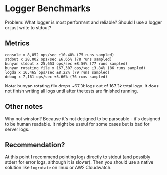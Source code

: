 # Logger Benchmarks

Problem: What logger is most performant and reliable? Should I use a logger or just write to stdout?

## Metrics

```
console x 8,052 ops/sec ±10.40% (75 runs sampled)
stdout x 28,002 ops/sec ±6.65% (78 runs sampled)
bunyan stdout x 25,653 ops/sec ±8.50% (77 runs sampled)
bunyan rotating file x 167,307 ops/sec ±3.84% (86 runs sampled)
logda x 16,465 ops/sec ±8.22% (79 runs sampled)
debug x 7,161 ops/sec ±5.66% (76 runs sampled)
```

Note: bunyan rotating file drops ~67.3k logs out of 167.3k total logs. It does not finish writing all logs until after the tests are finished running.

## Other notes

Why not winston? Because it's not designed to be parseable - it's designed to be human readable. It might be useful for some cases but is bad for server logs.

## Recommendation?

At this point I recommend pointing logs directly to stdout (and possibly stderr for error logs, although it is slower). Then you should use a native solution like `logrotate` on linux or AWS Cloudwatch.

